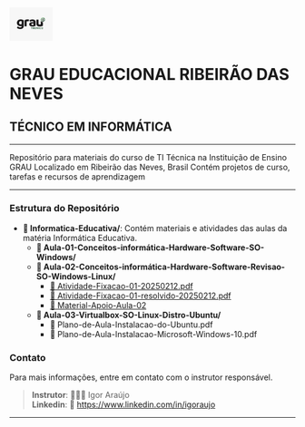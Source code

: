 <img src="./image.png" width="15%" height="15%">

# GRAU EDUCACIONAL RIBEIRÃO DAS NEVES
## TÉCNICO EM INFORMÁTICA

---

Repositório para materiais do curso de TI Técnica na Instituição de Ensino GRAU
Localizado em Ribeirão das Neves, Brasil Contém projetos de curso, tarefas e recursos de aprendizagem

---

### Estrutura do Repositório

- **📁 Informatica-Educativa/**: Contém materiais e atividades das aulas da matéria Informática Educativa.
  - **📁 Aula-01-Conceitos-informática-Hardware-Software-SO-Windows/**
  - **📁 Aula-02-Conceitos-informática-Hardware-Software-Revisao-SO-Windows-Linux/**
    - [📝 Atividade-Fixacao-01-20250212.pdf](./Informatica-Educativa/Aula-02-Conceitos-informática-Hardware-Software-Revisao-SO-Windows-Linux/Atividade-Fixacao-01-20250212.pdf)
    - [📝 Atividade-Fixacao-01-resolvido-20250212.pdf](./Informatica-Educativa/Aula-02-Conceitos-informática-Hardware-Software-Revisao-SO-Windows-Linux/Atividade-Fixacao-01-resolvido-20250212.pdf)
    - [📃 Material-Apoio-Aula-02](./Informatica-Educativa/Aula-02-Conceitos-informática-Hardware-Software-Revisao-SO-Windows-Linux/Material-Apoio-Aula-02.pdf)
  - **📁 Aula-03-Virtualbox-SO-Linux-Distro-Ubuntu/**
      - 📃 Plano-de-Aula-Instalacao-do-Ubuntu.pdf
      - 📃 Plano-de-Aula-Instalacao-Microsoft-Windows-10.pdf

<!-- 
### Como Contribuir
1. Faça um fork deste repositório.
2. Crie uma branch para sua feature (`git checkout -b feature/nome-da-feature`).
3. Commit suas mudanças (`git commit -m 'Adiciona nova feature'`).
4. Faça um push para a branch (`git push origin feature/nome-da-feature`).
5. Abra um Pull Request. -->

### Contato
Para mais informações, entre em contato com o instrutor responsável.

>**Instrutor**: 👨🏾‍💻 Igor Araújo    
**Linkedin**: 🔗 https://www.linkedin.com/in/igoraujo

---